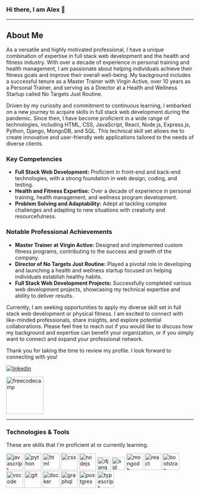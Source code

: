 ### Hi there, I am Alex 👋

<hr>

<div>
<h2>About Me</h2>
<p>
  As a versatile and highly motivated professional, I have a unique
  combination of expertise in full stack web development and the health
  and fitness industry. With over a decade of experience in personal
  training and health management, I am passionate about helping
  individuals achieve their fitness goals and improve their overall
  well-being. My background includes a successful tenure as a Master
  Trainer with Virgin Active, over 10 years as a Personal Trainer, and
  serving as a Director at a Health and Wellness Startup called No
  Targets Just Routine.
</p>
<p>
  Driven by my curiosity and commitment to continuous learning, I
  embarked on a new journey to acquire skills in full stack web
  development during the pandemic. Since then, I have become proficient
  in a wide range of technologies, including HTML, CSS, JavaScript,
  React, Node.js, Express.js, Python, Django, MongoDB, and SQL. This
  technical skill set allows me to create innovative and user-friendly
  web applications tailored to the needs of diverse clients.
</p>

<h3>Key Competencies</h3>
<ul>
  <li>
    <strong>Full Stack Web Development:</strong> Proficient in front-end
    and back-end technologies, with a strong foundation in web design,
    coding, and testing.
  </li>
  <li>
    <strong>Health and Fitness Expertise:</strong> Over a decade of
    experience in personal training, health management, and wellness
    program development.
  </li>
  <li>
    <strong>Problem Solving and Adaptability:</strong> Adept at tackling
    complex challenges and adapting to new situations with creativity
    and resourcefulness.
  </li>
</ul>
<h3>Notable Professional Achievements</h3>
<ul>
  <li>
    <strong>Master Trainer at Virgin Active:</strong> Designed and
    implemented custom fitness programs, contributing to the success and
    growth of the company.
  </li>
  <li>
    <strong>Director of No Targets Just Routine:</strong> Played a
    pivotal role in developing and launching a health and wellness
    startup focused on helping individuals establish healthy habits.
  </li>
  <li>
    <strong>Full Stack Web Development Projects:</strong> Successfully
    completed various web development projects, showcasing my technical
    expertise and ability to deliver results.
  </li>
</ul>
<p>
  Currently, I am seeking opportunities to apply my diverse skill set in
  full stack web development or physical fitness. I am excited to
  connect with like-minded professionals, share insights, and explore
  potential collaborations. Please feel free to reach out if you would
  like to discuss how my background and expertise can benefit your
  organization, or if you simply want to connect and expand your
  professional network.
</p>
<p>
  Thank you for taking the time to review my profile. I look forward to
  connecting with you!
</p>
</div>

<p align="left">
<a href="https://www.linkedin.com/in/alexander-allen-392225251/" target="_blank">
<img src="https://user-images.githubusercontent.com/66707636/177416455-964d44cb-bdba-48bc-aae7-2b8f3a87b4b7.svg" alt="linkedin">
</a>
</p>
<p>
<a href="https://www.freecodecamp.org/AlexAllen247" target="_blank">
<img src="https://goo.gl/oQrQYo" width="100" height="100" alt="freecodecamp">
</a>
</p>


<hr>

### Technologies & Tools

These are skills that I'm proficient at or currently learning.

<p align="left">
<img src="https://user-images.githubusercontent.com/66707636/177418858-237ac6e5-9511-4bd4-9355-df59d18f2f81.svg" alt="javascript" width="45px">
<img src="https://user-images.githubusercontent.com/66707636/177418998-d543d406-11ef-4c03-8c18-317ff7f467b7.svg" alt="python" width="45px">
<img src="https://user-images.githubusercontent.com/66707636/177419055-26ba5165-81fe-44c4-9362-34358d0bc7c2.svg" alt="html" width="45px">
<img src="https://user-images.githubusercontent.com/66707636/177419068-409bc96f-3591-4dc9-805b-fb6ad567f982.svg" alt="css" width="45px">
<img src="https://cdn.jsdelivr.net/gh/devicons/devicon/icons/nodejs/nodejs-original.svg" alt="nodejs" width="45px">
<img src="https://user-images.githubusercontent.com/66707636/177420913-45f3bb5c-5977-4aae-860c-37b4e98d5d5f.svg" alt="django" width="35px">
<img src="https://user-images.githubusercontent.com/66707636/177421957-562cd30d-4b8b-4ca0-b672-5062abdb10f4.svg" alt="sql" width="35px">
<img src="https://user-images.githubusercontent.com/66707636/177422016-2758da9c-9482-421d-a438-7fc96f4c550a.svg" alt="mongodb" width="45px">
<img src="https://user-images.githubusercontent.com/66707636/177422094-23c9e1f6-5953-45ad-9df2-a171d2fcfb42.svg" alt="react" width="45px">
<img src="https://user-images.githubusercontent.com/66707636/177422209-8223d64b-b119-4153-99b1-31bd67365ebe.svg" alt="bootstrap" width="45px">
<img src="https://user-images.githubusercontent.com/66707636/177422269-5848c9f4-60eb-4b7a-b040-345c9fbb210f.svg" alt="vscode" width="45px">
<img src="https://user-images.githubusercontent.com/66707636/177422401-44f7f8aa-13dc-4966-b9c5-87673f0fafd3.svg" alt="git" width="45px">
<img src="https://cdn.jsdelivr.net/gh/devicons/devicon/icons/docker/docker-plain-wordmark.svg" alt="docker" width="45px">
<img src="https://cdn.jsdelivr.net/gh/devicons/devicon/icons/graphql/graphql-plain-wordmark.svg" alt="graphql" width="45px">
<img src="https://cdn.jsdelivr.net/gh/devicons/devicon/icons/postgresql/postgresql-original.svg" alt="postgres" width="45px">
<img src="https://cdn.jsdelivr.net/gh/devicons/devicon/icons/typescript/typescript-original.svg" alt="typescript" width="45px">
</p>
